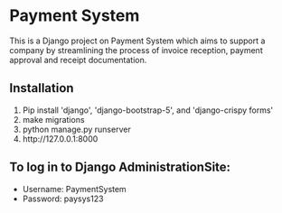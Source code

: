 # Payment System
This is a Django project on Payment System which aims to support a company by 
streamlining the process of invoice reception, payment approval and receipt documentation. 

## Installation
<ol> 
  <li>Pip install 'django', 'django-bootstrap-5', and 'django-crispy forms' </li>
  <li>make migrations </li>
  <li>python manage.py runserver </li>
  <li>http://127.0.0.1:8000 </li>
</ol>


## To log in to Django AdministrationSite:
<ul>
  <li>Username: PaymentSystem</li>
  <li>Password: paysys123 </li>
</ul>


